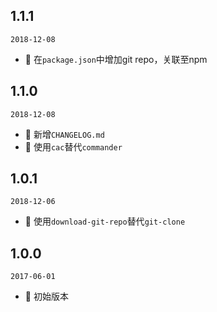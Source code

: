 ## 1.1.1

`2018-12-08`

- 📖 在`package.json`中增加git repo，关联至npm

## 1.1.0

`2018-12-08`

- 📖 新增`CHANGELOG.md`
- 🌟 使用`cac`替代`commander`

## 1.0.1

`2018-12-06`

- 🌟 使用`download-git-repo`替代`git-clone`

## 1.0.0

`2017-06-01`

- 🎉 初始版本